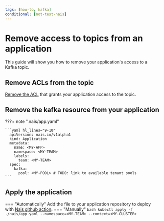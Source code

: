 ```yaml
---
tags: [how-to, kafka]
conditional: [not-test-nais]
---
```


# Remove access to topics from an application
This guide will show you how to remove your application's access to a Kafka topic.

## Remove ACLs from the topic
[Remove the ACL](manage-acl.md) that grants your application access to the topic.

## Remove the kafka resource from your application
???+ note ".nais/app.yaml"

    ```yaml hl_lines="9-10"
      apiVersion: nais.io/v1alpha1
      kind: Application
      metadata:
        name: <MY-APP>
        namespace: <MY-TEAM>
        labels:
          team: <MY-TEAM>
      spec:
        kafka:
          pool: <MY-POOL> # TODO: link to available tenant pools
    ```

## Apply the application
=== "Automatically"
    Add the file to your application repository to deploy with [Nais github action](../../../build/how-to/build-and-deploy.md).
=== "Manually"
    ```bash
    kubectl apply -f ./nais/app.yaml --namespace=<MY-TEAM> --context=<MY-CLUSTER>
    ```
